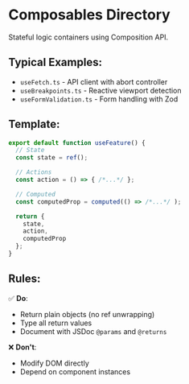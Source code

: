 # Composables Directory

Stateful logic containers using Composition API.

## Typical Examples:

- `useFetch.ts` - API client with abort controller
- `useBreakpoints.ts` - Reactive viewport detection
- `useFormValidation.ts` - Form handling with Zod

## Template:

```ts
export default function useFeature() {
  // State
  const state = ref();

  // Actions
  const action = () => { /*...*/ };

  // Computed
  const computedProp = computed(() => /*...*/ );

  return {
    state,
    action,
    computedProp
  };
}
```

## Rules:

✅ **Do**:

- Return plain objects (no ref unwrapping)
- Type all return values
- Document with JSDoc `@params` and `@returns`

❌ **Don't**:

- Modify DOM directly
- Depend on component instances
